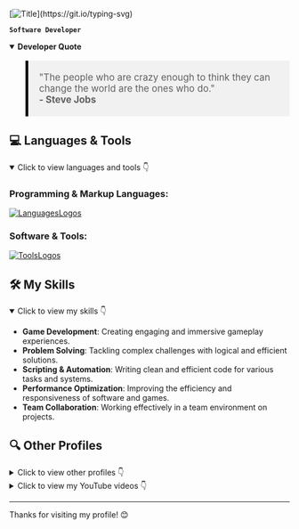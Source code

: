 [![Title](https://readme-typing-svg.demolab.com?font=Fira+Code&size=30&pause=1000&vCenter=true&width=435&lines=Hello!+I'm+Nil+Moreno;Welcome+to+my+profile!)](https://git.io/typing-svg)

**`Software Developer`**

<details open>
  <summary><strong>Developer Quote</strong></summary>
  <blockquote style="background-color:#f1f1f1; padding:20px; border-left:5px solid #000; font-size: 1.2em;">
    "The people who are crazy enough to think they can change the world are the ones who do." <br>
    <strong>- Steve Jobs</strong>
  </blockquote>
</details>


## 💻 Languages & Tools

<details open>
  <summary>Click to view languages and tools 👇</summary>
  
  ### **Programming & Markup Languages**:
  [![LanguagesLogos](https://skillicons.dev/icons?i=c,cs,cpp,python,js,html,css&perline=6)](https://skillicons.dev)
  
  ### **Software & Tools**:
  [![ToolsLogos](https://skillicons.dev/icons?i=windows,blender,ps,ai,unity,vscode,visualstudio,notion,discord&perline=5)](https://skillicons.dev)
  
</details>

## 🛠️ My Skills

<details open>
  <summary>Click to view my skills 👇</summary>
  
- **Game Development**: Creating engaging and immersive gameplay experiences.
- **Problem Solving**: Tackling complex challenges with logical and efficient solutions.
- **Scripting & Automation**: Writing clean and efficient code for various tasks and systems.
- **Performance Optimization**: Improving the efficiency and responsiveness of software and games.
- **Team Collaboration**: Working effectively in a team environment on projects.

</details>

## 🔍 Other Profiles

<details>
  <summary>Click to view other profiles 👇</summary>

  [![Steam Card](https://card.yuy1n.io/card/76561198894586735/dark,en,badge,badges,games)](https://steamcommunity.com/id/fastrogame/)

  [![Discord Card](https://discord-readme-card.ezzud.fr/?userid=691620711118143569)](https://discord.com/users/691620711118143569)
</details>

<details>
  <summary>Click to view my YouTube videos 👇</summary>

  <!-- BEGIN YOUTUBE-CARDS -->
[![TrafficSystemController #unity](https://ytcards.demolab.com/?id=YL849DFzRis&title=TrafficSystemController+%23unity&lang=es&timestamp=1737319502&background_color=%230d1117&title_color=%23ffffff&stats_color=%23dedede&max_title_lines=1&width=250&border_radius=5 "TrafficSystemController #unity")](https://www.youtube.com/watch?v=YL849DFzRis)
[![FreeCameraController #unity](https://ytcards.demolab.com/?id=q8GUNYZ0_B0&title=FreeCameraController+%23unity&lang=es&timestamp=1737319501&background_color=%230d1117&title_color=%23ffffff&stats_color=%23dedede&max_title_lines=1&width=250&border_radius=5 "FreeCameraController #unity")](https://www.youtube.com/watch?v=q8GUNYZ0_B0)
[![MultiTargetCameraController #unity](https://ytcards.demolab.com/?id=w7JWjdIaDfk&title=MultiTargetCameraController+%23unity&lang=es&timestamp=1737319501&background_color=%230d1117&title_color=%23ffffff&stats_color=%23dedede&max_title_lines=1&width=250&border_radius=5 "MultiTargetCameraController #unity")](https://www.youtube.com/watch?v=w7JWjdIaDfk)
<!-- END YOUTUBE-CARDS -->
</details>

---

Thanks for visiting my profile! 😊
